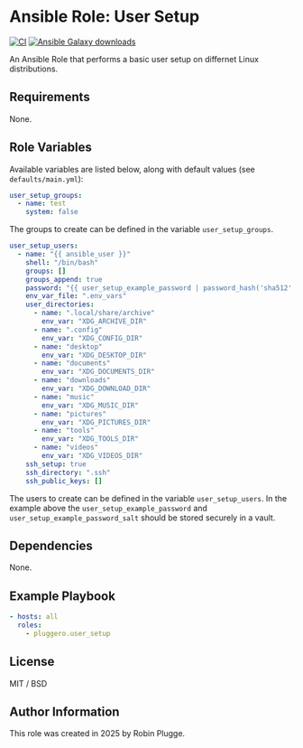 # Ansible Role: User Setup

[![CI](https://github.com/pluggero/ansible-role-user_setup/actions/workflows/ci.yml/badge.svg)](https://github.com/pluggero/ansible-role-user_setup/actions/workflows/ci.yml) [![Ansible Galaxy downloads](https://img.shields.io/ansible/role/d/pluggero/user_setup?label=Galaxy%20downloads&logo=ansible&color=%23096598)](https://galaxy.ansible.com/ui/standalone/roles/pluggero/user_setup)

An Ansible Role that performs a basic user setup on differnet Linux distributions.

## Requirements

None.

## Role Variables

Available variables are listed below, along with default values (see `defaults/main.yml`):

```yaml
user_setup_groups:
  - name: test
    system: false
```

The groups to create can be defined in the variable `user_setup_groups`.

```yaml
user_setup_users:
  - name: "{{ ansible_user }}"
    shell: "/bin/bash"
    groups: []
    groups_append: true
    password: "{{ user_setup_example_password | password_hash('sha512', user_setup_example_password_salt) }}"
    env_var_file: ".env_vars"
    user_directories:
      - name: ".local/share/archive"
        env_var: "XDG_ARCHIVE_DIR"
      - name: ".config"
        env_var: "XDG_CONFIG_DIR"
      - name: "desktop"
        env_var: "XDG_DESKTOP_DIR"
      - name: "documents"
        env_var: "XDG_DOCUMENTS_DIR"
      - name: "downloads"
        env_var: "XDG_DOWNLOAD_DIR"
      - name: "music"
        env_var: "XDG_MUSIC_DIR"
      - name: "pictures"
        env_var: "XDG_PICTURES_DIR"
      - name: "tools"
        env_var: "XDG_TOOLS_DIR"
      - name: "videos"
        env_var: "XDG_VIDEOS_DIR"
    ssh_setup: true
    ssh_directory: ".ssh"
    ssh_public_keys: []
```

The users to create can be defined in the variable `user_setup_users`.
In the example above the `user_setup_example_password` and `user_setup_example_password_salt` should be stored securely in a vault.

## Dependencies

None.

## Example Playbook

```yaml
- hosts: all
  roles:
    - pluggero.user_setup
```

## License

MIT / BSD

## Author Information

This role was created in 2025 by Robin Plugge.
